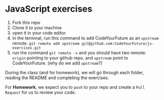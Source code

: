 # JavaScript exercises

1. Fork this repo
2. Clone it to your machine
3. open it in your code editor.
4. In the terminal, run this command to add CodeYourFuture as an `upstream` remote.
   `git remote add upstream git@github.com:CodeYourFuture/js-exercises.git`
5. run the command `git remote -v` and you should have two remote: `origin` pointing to your github repo, and `upstream` point to CodeYourFuture. (why do we add `upstream`?)

During the class (and for homework), we will go through each folder, reading the README and completing the exercises.

For **Homework**, we expect you to `push` to your repo and create a `Pull Request` for us to review your code.
